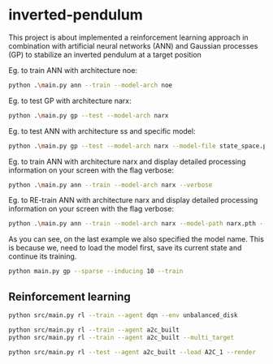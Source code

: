 # inverted-pendulum
This project is about implemented a reinforcement learning approach in combination with artificial neural networks (ANN) and Gaussian processes (GP) to stabilize an inverted pendulum at a target position

Eg. to train ANN with architecture noe:
```bash
python .\main.py ann --train --model-arch noe
```

Eg. to test GP with architecture narx:
```bash
python .\main.py gp --test --model-arch narx   
```

Eg. to test ANN with architecture ss and specific model:
```bash
python .\main.py gp --test --model-arch narx --model-file state_space.pth 
```

Eg. to train ANN with architecture narx and display detailed processing information on your screen with the flag verbose:
```bash
python .\main.py ann --train --model-arch narx --verbose
```

Eg. to RE-train ANN with architecture narx and display detailed processing information on your screen with the flag verbose:
```bash
python .\main.py ann --train --model-arch narx --model-path narx.pth --verbose
```

As you can see, on the last example we also specified the model name. This is because we, need to load the model first, save its current state and continue its training.

```bash
python main.py gp --sparse --inducing 10 --train
```


## Reinforcement learning

```bash
python src/main.py rl --train --agent dqn --env unbalanced_disk

python src/main.py rl --train --agent a2c_built
python src/main.py rl --train --agent a2c_built --multi_target

python src/main.py rl --test --agent a2c_built --load A2C_1 --render

```

